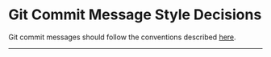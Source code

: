 # Git Commit Message Style Decisions

Git commit messages should follow the conventions described [here][1].

---

[1]: https://chris.beams.io/posts/git-commit/
